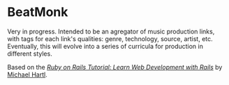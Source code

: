 # BeatMonk

Very in progress. Intended to be an agregator of music production links, with tags for each link's qualities: genre, technology, source, artist, etc. Eventually, this will evolve into a series of curricula for production in different styles. 

Based on the
[*Ruby on Rails Tutorial:
Learn Web Development with Rails*](http://www.railstutorial.org/)
by [Michael Hartl](http://www.michaelhartl.com/).
